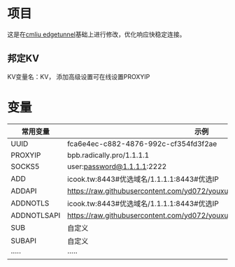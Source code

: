 # 项目
这是在[cmliu edgetunnel](https://github.com/cmliu/edgetunnel)基础上进行修改，优化响应快稳定连接。

## 邦定KV
KV变量名：KV，
添加高级设置可在线设置PROXYIP

# 变量
| 常用变量 | 示例 |
|--------|---------|
| UUID  | fca6e4ec-c882-4876-992c-cf354fd3f2ae |
| PROXYIP | bpb.radically.pro/1.1.1.1 |
| SOCKS5 | user:password@1.1.1.1:2222 |
| ADD | icook.tw:8443#优选域名/1.1.1.1:8443#优选IP |
| ADDAPI | https://raw.githubusercontent.com/yd072/youxuanyuming/refs/heads/main/ip.txt |
| ADDNOTLS | icook.tw:8443#优选域名/1.1.1.1:8443#优选IP |
| ADDNOTLSAPI | https://raw.githubusercontent.com/yd072/youxuanyuming/refs/heads/main/ip.txt |
| SUB | 自定义 |
| SUBAPI | 自定义 |
| ····· | ····· |




